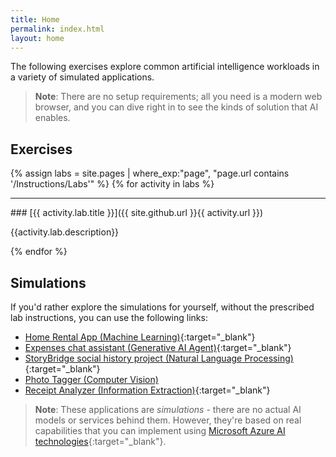 ```yaml
---
title: Home
permalink: index.html
layout: home
---
```


The following exercises explore common artificial intelligence workloads in a variety of simulated applications.

> **Note**: There are no setup requirements; all you need is a modern web browser, and you can dive right in to see the kinds of solution that AI enables.

## Exercises

{% assign labs = site.pages | where_exp:"page", "page.url contains '/Instructions/Labs'" %}
{% for activity in labs  %}
<hr>
### [{{ activity.lab.title }}]({{ site.github.url }}{{ activity.url }})

{{activity.lab.description}}

{% endfor %}

## Simulations

If you'd rather explore the simulations for yourself, without the prescribed lab instructions, you can use the following links:

- [Home Rental App (Machine Learning)](https://aka.ms/mslearn-ml-sim){:target="_blank"}
- [Expenses chat assistant (Generative AI Agent)](https://aka.ms/mslearn-agent-sim){:target="_blank"}
- [StoryBridge social history project (Natural Language Processing)](https://aka.ms/mslearn-nlp-sim){:target="_blank"}
- [Photo Tagger (Computer Vision)](https://aka.ms/mslearn-vision-sim)
- [Receipt Analyzer (Information Extraction)](https://aka.ms/mslearn-ai-info-sim){:target="_blank"}

> **Note**: These applications are *simulations* - there are no actual AI models or services behind them. However, they're based on real capabilities that you can implement using [Microsoft Azure AI technologies](https://azure.microsoft.com/solutions/ai/){:target="_blank"}.